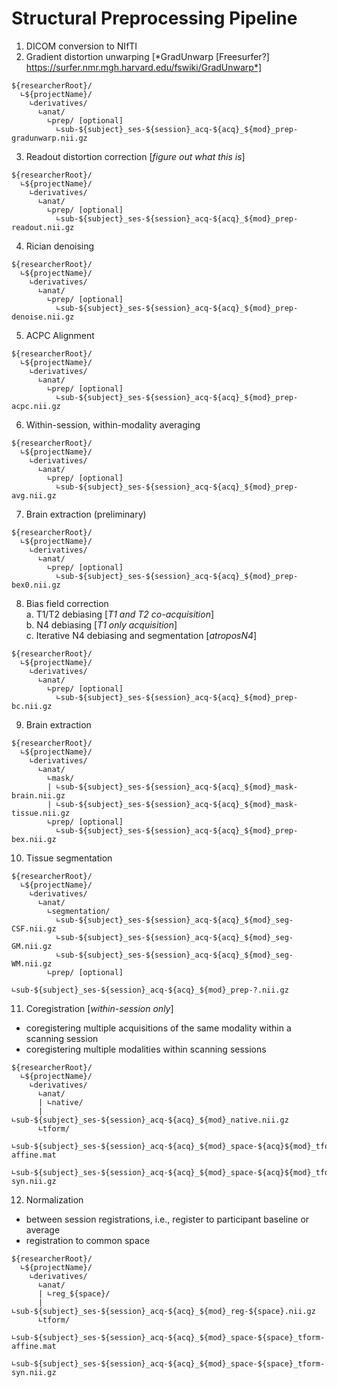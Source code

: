# Structural Preprocessing Pipeline

1. DICOM conversion to NIfTI  
2. Gradient distortion unwarping [*GradUnwarp [Freesurfer?] https://surfer.nmr.mgh.harvard.edu/fswiki/GradUnwarp*]  
```
${researcherRoot}/
  ∟${projectName}/
    ∟derivatives/
      ∟anat/
        ∟prep/ [optional]
          ∟sub-${subject}_ses-${session}_acq-${acq}_${mod}_prep-gradunwarp.nii.gz
```
3. Readout distortion correction [*figure out what this is*]  
```
${researcherRoot}/
  ∟${projectName}/
    ∟derivatives/
      ∟anat/
        ∟prep/ [optional]
          ∟sub-${subject}_ses-${session}_acq-${acq}_${mod}_prep-readout.nii.gz
```
4. Rician denoising  
```
${researcherRoot}/
  ∟${projectName}/
    ∟derivatives/
      ∟anat/
        ∟prep/ [optional]
          ∟sub-${subject}_ses-${session}_acq-${acq}_${mod}_prep-denoise.nii.gz
```
5. ACPC Alignment  
```
${researcherRoot}/
  ∟${projectName}/
    ∟derivatives/
      ∟anat/
        ∟prep/ [optional]
          ∟sub-${subject}_ses-${session}_acq-${acq}_${mod}_prep-acpc.nii.gz
```
6. Within-session, within-modality averaging  
```
${researcherRoot}/
  ∟${projectName}/
    ∟derivatives/
      ∟anat/
        ∟prep/ [optional]
          ∟sub-${subject}_ses-${session}_acq-${acq}_${mod}_prep-avg.nii.gz
```
7. Brain extraction (preliminary)  
```
${researcherRoot}/
  ∟${projectName}/
    ∟derivatives/
      ∟anat/
        ∟prep/ [optional]
          ∟sub-${subject}_ses-${session}_acq-${acq}_${mod}_prep-bex0.nii.gz
```
8. Bias field correction  
  a. T1/T2 debiasing [*T1 and T2 co-acquisition*]  
  b. N4 debiasing [*T1 only acquisition*]  
  c. Iterative N4 debiasing and segmentation [*atroposN4*]  
```
${researcherRoot}/
  ∟${projectName}/
    ∟derivatives/
      ∟anat/
        ∟prep/ [optional]
          ∟sub-${subject}_ses-${session}_acq-${acq}_${mod}_prep-bc.nii.gz
```
9. Brain extraction  
```
${researcherRoot}/
  ∟${projectName}/
    ∟derivatives/
      ∟anat/
        ∟mask/
        | ∟sub-${subject}_ses-${session}_acq-${acq}_${mod}_mask-brain.nii.gz
        | ∟sub-${subject}_ses-${session}_acq-${acq}_${mod}_mask-tissue.nii.gz
        ∟prep/ [optional]
          ∟sub-${subject}_ses-${session}_acq-${acq}_${mod}_prep-bex.nii.gz
```
10. Tissue segmentation  
```
${researcherRoot}/
  ∟${projectName}/
    ∟derivatives/
      ∟anat/
        ∟segmentation/
          ∟sub-${subject}_ses-${session}_acq-${acq}_${mod}_seg-CSF.nii.gz
          ∟sub-${subject}_ses-${session}_acq-${acq}_${mod}_seg-GM.nii.gz
          ∟sub-${subject}_ses-${session}_acq-${acq}_${mod}_seg-WM.nii.gz
        ∟prep/ [optional]
          ∟sub-${subject}_ses-${session}_acq-${acq}_${mod}_prep-?.nii.gz
```
11. Coregistration  [*within-session only*]  
  - coregistering multiple acquisitions of the same modality within a scanning session  
  - coregistering multiple modalities within scanning sessions  
```
${researcherRoot}/
  ∟${projectName}/
    ∟derivatives/
      ∟anat/
      | ∟native/
      |   ∟sub-${subject}_ses-${session}_acq-${acq}_${mod}_native.nii.gz
      ∟tform/
        ∟sub-${subject}_ses-${session}_acq-${acq}_${mod}_space-${acq}${mod}_tform-affine.mat
        ∟sub-${subject}_ses-${session}_acq-${acq}_${mod}_space-${acq}${mod}_tform-syn.nii.gz
```
12. Normalization
  - between session registrations, i.e., register to participant baseline or average  
  - registration to common space  
```
${researcherRoot}/
  ∟${projectName}/
    ∟derivatives/
      ∟anat/
      | ∟reg_${space}/
      |   ∟sub-${subject}_ses-${session}_acq-${acq}_${mod}_reg-${space}.nii.gz
      ∟tform/
        ∟sub-${subject}_ses-${session}_acq-${acq}_${mod}_space-${space}_tform-affine.mat
        ∟sub-${subject}_ses-${session}_acq-${acq}_${mod}_space-${space}_tform-syn.nii.gz
```
